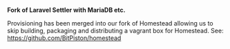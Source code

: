 __Fork of Laravel Settler with MariaDB etc.__

Provisioning has been merged into our fork of Homestead allowing us to skip building, packaging and distributing a vagrant box for Homestead. See: https://github.com/BitPiston/homestead
